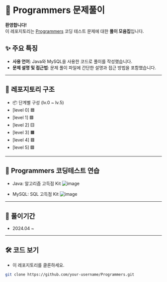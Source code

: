 



# 🎯 Programmers 문제풀이

**환영합니다!**  
이 레포지토리는 [Programmers](https://programmers.co.kr/) 코딩 테스트 문제에 대한 **풀이 모음집**입니다.  

## ✨ 주요 특징

- **사용 언어**: Java와 MySQL을 사용한 코드로 풀이를 작성했습니다.
- **문제 설명 및 접근법**: 문제 풀이 파일에 간단한 설명과 접근 방법을 포함했습니다.

---

## 📂 레포지토리 구조

- 📦 단계별 구성 (lv.0 ~ lv.5)
- [level 0] 🟦
- [level 1] 🟩
- [level 2] 🟨
- [level 3] 🟧
- [level 4] 🟥
- [level 5] 🟪

--- 

## 🌟 Programmers 코딩테스트 연습

- Java: 알고리즘 고득점 Kit
![image](https://github.com/user-attachments/assets/66f7277f-1aa8-4fda-b7b1-a6b4d57fa930)

- MySQL: SQL 고득점 Kit
![image](https://github.com/user-attachments/assets/15bd2e9c-f702-4f12-82c2-1fc14615ad50)

---

## 📑 풀이기간

- 2024.04 ~

---

## 🛠️ 코드 보기

- 이 레포지토리를 클론하세요.

```bash
git clone https://github.com/your-username/Programmers.git


